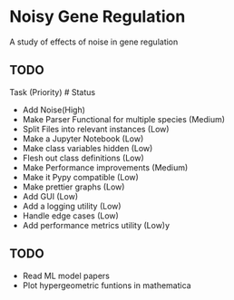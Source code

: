 # Noisy Gene Regulation

A study of effects of noise in gene regulation

## TODO

Task (Priority) # Status

+ Add Noise(High)
+ Make Parser Functional for multiple species (Medium)
+ Split Files into relevant instances (Low)
+ Make a Jupyter Notebook (Low)
+ Make class variables hidden (Low)
+ Flesh out class definitions (Low)
+ Make Performance improvements (Medium)
+ Make it Pypy compatible (Low)
+ Make prettier graphs (Low)
+ Add GUI (Low)
+ Add a logging utility (Low)
+ Handle edge cases (Low)
+ Add performance metrics utility (Low)y


## TODO
+ Read ML model papers
+ Plot hypergeometric funtions in mathematica